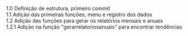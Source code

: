 1.0 Definição de estrutura, primeiro commit  
1.1 Adição das primeiras funções, menu e registro dos dados  
1.2 Adição das funções para gerar os relatórios mensais e anuais  
1.2.1 Adição na função "gerarrelatoriosanuais" para encontrar tendências  